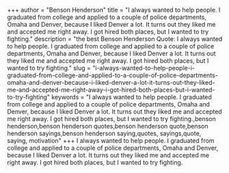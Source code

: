 +++
author = "Benson Henderson"
title = "I always wanted to help people. I graduated from college and applied to a couple of police departments, Omaha and Denver, because I liked Denver a lot. It turns out they liked me and accepted me right away. I got hired both places, but I wanted to try fighting."
description = "the best Benson Henderson Quote: I always wanted to help people. I graduated from college and applied to a couple of police departments, Omaha and Denver, because I liked Denver a lot. It turns out they liked me and accepted me right away. I got hired both places, but I wanted to try fighting."
slug = "i-always-wanted-to-help-people-i-graduated-from-college-and-applied-to-a-couple-of-police-departments-omaha-and-denver-because-i-liked-denver-a-lot-it-turns-out-they-liked-me-and-accepted-me-right-away-i-got-hired-both-places-but-i-wanted-to-try-fighting"
keywords = "I always wanted to help people. I graduated from college and applied to a couple of police departments, Omaha and Denver, because I liked Denver a lot. It turns out they liked me and accepted me right away. I got hired both places, but I wanted to try fighting.,benson henderson,benson henderson quotes,benson henderson quote,benson henderson sayings,benson henderson saying,quotes, sayings,quote, saying, motivation"
+++
I always wanted to help people. I graduated from college and applied to a couple of police departments, Omaha and Denver, because I liked Denver a lot. It turns out they liked me and accepted me right away. I got hired both places, but I wanted to try fighting.
